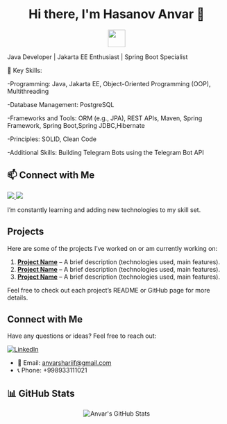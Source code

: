<h1 align="center">Hi there, I'm Hasanov Anvar 👋</h1>

<p align="center">
  <img src="https://media.giphy.com/media/hvRJCLFzcasrR4ia7z/giphy.gif" width="40px"/>
</p>

Java Developer | Jakarta EE Enthusiast | Spring Boot Specialist

🌟 Key Skills:

-Programming: Java, Jakarta EE, Object-Oriented Programming (OOP), Multithreading

-Database Management: PostgreSQL

-Frameworks and Tools: ORM (e.g., JPA), REST APIs, Maven, Spring Framework, Spring Boot,Spring JDBC,Hibernate

-Principles: SOLID, Clean Code

-Additional Skills: Building Telegram Bots using the Telegram Bot API
  
## 📫 Connect with Me
<p align="left">
  <a href="https://www.linkedin.com/in/" target="_blank">
    <img src="https://img.shields.io/badge/LinkedIn-0077B5?style=for-the-badge&logo=linkedin&logoColor=white"/>
  </a>
  <a href="https://t.me/anvarsharif" target="_blank">
    <img src="https://img.shields.io/badge/Telegram-26A5E4?style=for-the-badge&logo=telegram&logoColor=white"/>
  </a>
</p>

I’m constantly learning and adding new technologies to my skill set.

## Projects

Here are some of the projects I’ve worked on or am currently working on:

1. **[Project Name](project-link)** – A brief description (technologies used, main features).
2. **[Project Name](project-link)** – A brief description (technologies used, main features).
3. **[Project Name](project-link)** – A brief description (technologies used, main features).

Feel free to check out each project’s README or GitHub page for more details.

## Connect with Me

Have any questions or ideas? Feel free to reach out:

[![LinkedIn](https://img.shields.io/badge/LinkedIn--blue?style=social&logo=linkedin)](https://www.linkedin.com/in/anvar-sharif-447767331)  

- 📧 Email: anvarshariif@gmail.com
- 📞 Phone: +998933111021



## 📊 GitHub Stats
<p align="center">
  <img src="https://github-readme-stats.vercel.app/api?username=Anvarsharif&show_icons=true&hide_title=true&count_private=true&theme=radical" alt="Anvar's GitHub Stats" />
</p>


